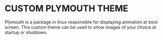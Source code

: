 # CUSTOM PLYMOUTH THEME

Plymouth is a package in linux responsible for displaying animation at boot screen. This custom theme can be used to show images of your choice at startup or shutdown.
